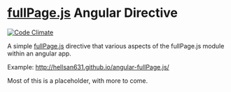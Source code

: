 [fullPage.js](https://github.com/alvarotrigo/fullPage.js) Angular Directive
====

[![Code Climate](https://codeclimate.com/github/hellsan631/angular-fullPage.js/badges/gpa.svg)](https://codeclimate.com/github/hellsan631/angular-fullPage.js)

A simple [fullPage.js](https://github.com/alvarotrigo/fullPage.js) directive that various aspects of the fullPage.js module within an angular app.

Example: http://hellsan631.github.io/angular-fullPage.js/

Most of this is a placeholder, with more to come.
